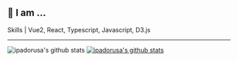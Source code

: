 👦 I am ...
---
Skills | Vue2, React, Typescript, Javascript, D3.js

---


![ipadorusa's github stats](https://github-readme-stats.vercel.app/api?username=ipadorusa&show_icons=true)
[![ipadorusa's github stats](https://github-readme-stats.vercel.app/api/top-langs/?username=ipadorusa&show_icons=true&hide_border=true&title_color=004386&icon_color=004386&layout=compact)](https://github.com/ipadorusa)


<!--
**ipadorusa/ipadorusa** is a ✨ _special_ ✨ repository because its `README.md` (this file) appears on your GitHub profile.

Here are some ideas to get you started:

- 🔭 I’m currently working on ...
- 🌱 I’m currently learning ...
- 👯 I’m looking to collaborate on ...
- 🤔 I’m looking for help with ...
- 💬 Ask me about ...
- 📫 How to reach me: ...
- 😄 Pronouns: ...
- ⚡ Fun fact: ...
-->
